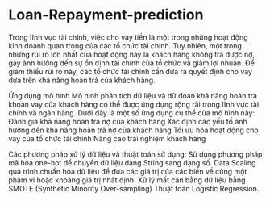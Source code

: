 # Loan-Repayment-prediction
Trong lĩnh vực tài chính, việc cho vay tiền là một trong những hoạt động kinh doanh quan trọng của các tổ chức tài chính. Tuy nhiên, một trong những rủi ro lớn
nhất của hoạt động này là khách hàng không trả được nợ, gây ảnh hưởng đến sự ổn định tài chính của tổ chức và giảm lợi nhuận. Để giảm thiểu rủi ro này, các tổ chức
tài chính cần đưa ra quyết định cho vay dựa trên khả năng hoàn trả của khách hàng.

Ứng dụng mô hình
Mô hình phân tích dữ liệu và dữ đoán khả năng hoàn trả khoản vay của khách hàng có thể được ứng dụng rộng rãi trong lĩnh vực tài chính và ngân hàng. Dưới đây là một
số ứng dụng cụ thể của mô hình này:
    Đánh giá khả năng hoàn trả nợ của khách hàng
    Xác định các yếu tố ảnh hưởng đến khả năng hoàn trả nợ của khách hàng
    Tối ưu hóa hoạt động cho vay của tổ chức tài chính
    Nâng cao trải nghiệm khách hàng

Các phương pháp xử lý dữ liệu và thuật toán sử dụng:
	Sử dụng phương pháp mã hóa one-hot để chuyển dữ liệu dạng String sang dạng số.
	Data Scaling quá trình chuẩn hóa dữ liệu để đưa các giá trị của các biến về cùng một phạm vi hoặc khoảng giá trị nhất định.
	Xử lý mất cân bằng dữ liệu bằng SMOTE (Synthetic Minority Over-sampling)
	Thuật toán Logistic Regression.
